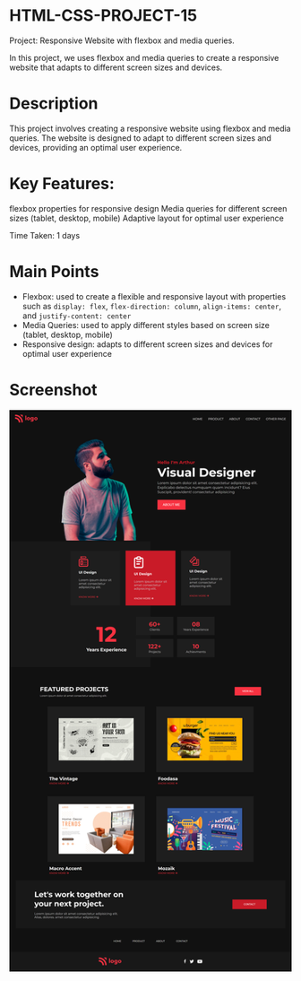 # HTML-CSS-PROJECT-15

Project: Responsive Website with flexbox and media queries.

In this project, we uses flexbox and media queries to create a responsive website that adapts to different screen sizes and devices.

# Description

This project involves creating a responsive website using flexbox and media queries. The website is designed to adapt to different screen sizes and devices, providing an optimal user experience.

# Key Features:

flexbox properties for responsive design
Media queries for different screen sizes (tablet, desktop, mobile)
Adaptive layout for optimal user experience

Time Taken: 1 days

# Main Points

* Flexbox: used to create a flexible and responsive layout with properties such as `display: flex`, `flex-direction: column`, `align-items: center`, and `justify-content: center`
* Media Queries: used to apply different styles based on screen size (tablet, desktop, mobile)
* Responsive design: adapts to different screen sizes and devices for optimal user experience

# Screenshot

![image](Screenshot.png)
